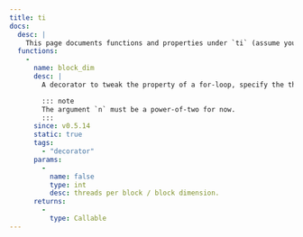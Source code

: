 ```yaml
---
title: ti
docs:
  desc: |
    This page documents functions and properties under `ti` (assume you have done `import taichi as ti`) namespace.
  functions:
    - 
      name: block_dim
      desc: |
        A decorator to tweak the property of a for-loop, specify the threads per block of the next parallel for-loop.

        ::: note
        The argument `n` must be a power-of-two for now.
        :::
      since: v0.5.14
      static: true
      tags:
        - "decorator"
      params:
        - 
          name: false
          type: int
          desc: threads per block / block dimension.
      returns:
        - 
          type: Callable
---
```


<ApiDocs />
